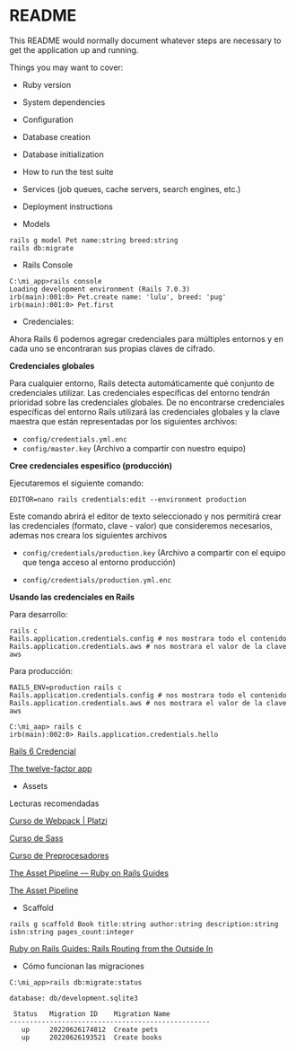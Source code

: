 # README

This README would normally document whatever steps are necessary to get the
application up and running.

Things you may want to cover:

* Ruby version

* System dependencies

* Configuration

* Database creation

* Database initialization

* How to run the test suite

* Services (job queues, cache servers, search engines, etc.)

* Deployment instructions

* Models

```
rails g model Pet name:string breed:string
rails db:migrate
```

* Rails Console

```
C:\mi_app>rails console
Loading development environment (Rails 7.0.3)
irb(main):001:0> Pet.create name: 'lulu', breed: 'pug'
irb(main):001:0> Pet.first
```

* Credenciales:

Ahora Rails 6 podemos agregar credenciales para múltiples
entornos y en cada uno se encontraran sus propias claves
de cifrado.

**Credenciales globales**

Para cualquier entorno, Rails detecta automáticamente qué
conjunto de credenciales utilizar. Las credenciales específicas
del entorno tendrán prioridad sobre las credenciales globales.
De no encontrarse credenciales específicas del entorno Rails
utilizará las credenciales globales y la clave maestra que
están representadas por los siguientes archivos:

- `config/credentials.yml.enc`
- `config/master.key` (Archivo a compartir con nuestro equipo)

**Cree credenciales espesifico (producción)**

Ejecutaremos el siguiente comando:

```
EDITOR=nano rails credentials:edit --environment production
```

Este comando abrirá el editor de texto seleccionado y nos
permitirá crear las credenciales (formato, clave - valor)
que consideremos necesarios, ademas nos creara los siguientes
archivos

- `config/credentials/production.key` (Archivo a compartir con el
equipo que tenga acceso al entorno producción)

- `config/credentials/production.yml.enc`

**Usando las credenciales en Rails**

Para desarrollo:

```
rails c
Rails.application.credentials.config # nos mostrara todo el contenido
Rails.application.credentials.aws # nos mostrara el valor de la clave aws
```

Para producción:

```
RAILS_ENV=production rails c
Rails.application.credentials.config # nos mostrara todo el contenido
Rails.application.credentials.aws # nos mostrara el valor de la clave aws
```

```
C:\mi_aap> rails c
irb(main):002:0> Rails.application.credentials.hello
```

[Rails 6 Credencial](https://blog.saeloun.com/2019/10/10/rails-6-adds-support-for-multi-environment-credentials.html)

[The twelve-factor app](https://12factor.net/)

* Assets

Lecturas recomendadas

[Curso de Webpack | Platzi](https://platzi.com/clases/webpack/)

[Curso de Sass](https://platzi.com/clases/sass/)

[Curso de Preprocesadores](https://platzi.com/clases/preprocesadores/)

[The Asset Pipeline — Ruby on Rails Guides](https://guides.rubyonrails.org/asset_pipeline.html)

[The Asset Pipeline](https://guides.rubyonrails.org/asset_pipeline.html)


* Scaffold

```
rails g scaffold Book title:string author:string description:string isbn:string pages_count:integer
```

[Ruby on Rails Guides: Rails Routing from the Outside In](https://guides.rubyonrails.org/routing.html#resources-on-the-web)

- Cómo funcionan las migraciones

```
C:\mi_app>rails db:migrate:status

database: db/development.sqlite3

 Status   Migration ID    Migration Name
--------------------------------------------------
   up     20220626174812  Create pets
   up     20220626193521  Create books
```